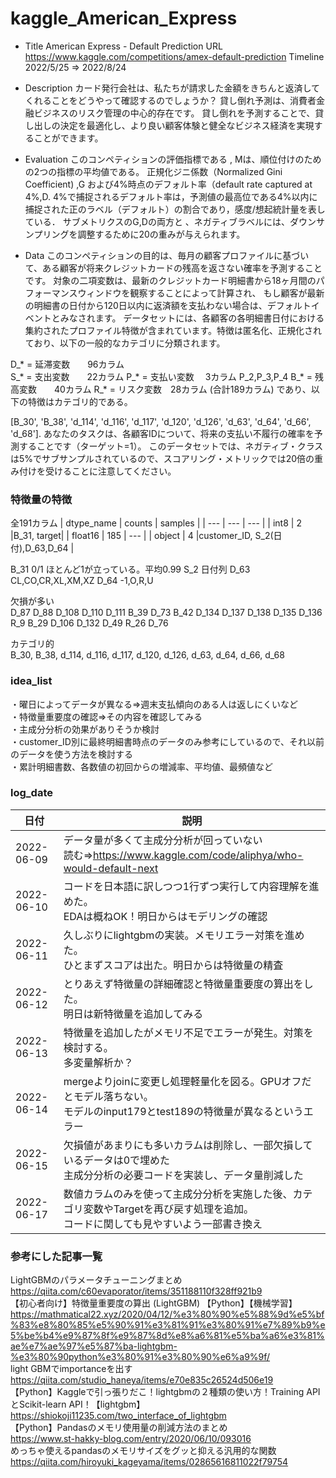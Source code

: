 # kaggle_American_Express
- Title American Express - Default Prediction
URL	  https://www.kaggle.com/competitions/amex-default-prediction
Timeline	2022/5/25 ⇒ 2022/8/24

- Description
カード発行会社は、私たちが請求した金額をきちんと返済してくれることをどうやって確認するのでしょうか？
貸し倒れ予測は、消費者金融ビジネスのリスク管理の中心的存在です。
貸し倒れを予測することで、貸し出しの決定を最適化し、より良い顧客体験と健全なビジネス経済を実現することができます。

- Evaluation
このコンペティションの評価指標である , Mは、順位付けのための2つの指標の平均値である。
正規化ジニ係数（Normalized Gini Coefficient) ,G および4%時点のデフォルト率（default rate captured at 4%,D.
4%で捕捉されるデフォルト率は，予測値の最高位である4%以内に捕捉された正のラベル（デフォルト）の割合であり，感度/想起統計量を表している．
サブメトリクスのG,Dの両方と 、ネガティブラベルには、ダウンサンプリングを調整するために20の重みが与えられます。

- Data
このコンペティションの目的は、毎月の顧客プロファイルに基づいて、ある顧客が将来クレジットカードの残高を返さない確率を予測することです。
対象の二項変数は、最新のクレジットカード明細書から18ヶ月間のパフォーマンスウィンドウを観察することによって計算され、
もし顧客が最新の明細書の日付から120日以内に返済額を支払わない場合は、デフォルトイベントとみなされます。
データセットには、各顧客の各明細書日付における集約されたプロファイル特徴が含まれています。特徴は匿名化、正規化されており、以下の一般的なカテゴリに分類されます。
	
D_* = 延滞変数　　96カラム  
S_* = 支出変数　　22カラム
P_* = 支払い変数　 3カラム	P_2,P_3,P_4
B_* = 残高変数　　40カラム
R_* = リスク変数　28カラム (合計189カラム)
であり、以下の特徴はカテゴリ的である。  
	
[B_30', 'B_38', 'd_114', 'd_116', 'd_117', 'd_120', 'd_126', 'd_63', 'd_64', 'd_66', 'd_68'].
あなたのタスクは、各顧客IDについて、将来の支払い不履行の確率を予測することです（ターゲット=1）。
このデータセットでは、ネガティブ・クラスは5%でサブサンプルされているので、スコアリング・メトリックでは20倍の重み付けを受けることに注意してください。

### 特徴量の特徴
全191カラム
| dtype_name | counts | samples |
| --- | --- | --- |
| int8 | 2 |B_31, target|
| float16 | 185 | --- |
| object | 4 |customer_ID, S_2(日付),D_63,D_64 |

<int8>  
B_31 0/1 ほとんど1が立っている。平均0.99  
  
<object>  
S_2	日付列
D_63	CL,CO,CR,XL,XM,XZ
D_64	-1,O,R,U

欠損が多い  
D_87 D_88 D_108	D_110 D_111 B_39 D_73 B_42 D_134 D_137 D_138 D_135 D_136 R_9 B_29 D_106 D_132 D_49 R_26 D_76  

カテゴリ的  
B_30, B_38, d_114, d_116, d_117, d_120, d_126, d_63, d_64, d_66, d_68  

### idea_list
・曜日によってデータが異なる⇒週末支払傾向のある人は返しにくいなど  
・特徴量重要度の確認⇒その内容を確認してみる  
・主成分分析の効果がありそうか検討  
・customer_ID別に最終明細書時点のデータのみ参考にしているので、それ以前のデータを使う方法を検討する  
・累計明細書数、各数値の初回からの増減率、平均値、最頻値など



### log_date
| 日付| 説明|
| ---------------------------------- | ----------------------------------------------- |
|2022-06-09|データ量が多くて主成分分析が回っていない<br>読む⇒https://www.kaggle.com/code/aliphya/who-would-default-next|
|2022-06-10|コードを日本語に訳しつつ1行ずつ実行して内容理解を進めた。<br>EDAは概ねOK！明日からはモデリングの確認|
|2022-06-11|久しぶりにlightgbmの実装。メモリエラー対策を進めた。<br>ひとまずスコアは出た。明日からは特徴量の精査|
|2022-06-12|とりあえず特徴量の詳細確認と特徴量重要度の算出をした。<br>明日は新特徴量を追加してみる|
|2022-06-13|特徴量を追加したがメモリ不足でエラーが発生。対策を検討する。<br>多変量解析か？|
|2022-06-14|mergeよりjoinに変更し処理軽量化を図る。GPUオフだとモデル落ちない。<br>モデルのinput179とtest189の特徴量が異なるというエラー|
|2022-06-15|欠損値があまりにも多いカラムは削除し、一部欠損しているデータは0で埋めた<br>主成分分析の必要コードを実装し、データ量削減した|
|2022-06-17|数値カラムのみを使って主成分分析を実施した後、カテゴリ変数やTargetを再び戻す処理を追加。<br>コードに関しても見やすいよう一部書き換え|
	

### 参考にした記事一覧
LightGBMのパラメータチューニングまとめ  
https://qiita.com/c60evaporator/items/351188110f328ff921b9  
【初心者向け】特徴量重要度の算出 (LightGBM) 【Python】【機械学習】  
https://mathmatical22.xyz/2020/04/12/%e3%80%90%e5%88%9d%e5%bf%83%e8%80%85%e5%90%91%e3%81%91%e3%80%91%e7%89%b9%e5%be%b4%e9%87%8f%e9%87%8d%e8%a6%81%e5%ba%a6%e3%81%ae%e7%ae%97%e5%87%ba-lightgbm-%e3%80%90python%e3%80%91%e3%80%90%e6%a9%9f/  
light GBMでimportanceを出す  
https://qiita.com/studio_haneya/items/e70e835c26524d506e19  
【Python】Kaggleで引っ張りだこ！lightgbmの２種類の使い方！Training APIとScikit-learn API！【lightgbm】  
https://shiokoji11235.com/two_interface_of_lightgbm  
【Python】Pandasのメモリ使用量の削減方法のまとめ  
https://www.st-hakky-blog.com/entry/2020/06/10/093016  
めっちゃ使えるpandasのメモリサイズをグッと抑える汎用的な関数  
https://qiita.com/hiroyuki_kageyama/items/02865616811022f79754  



